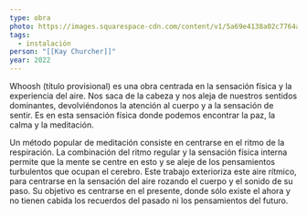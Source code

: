 ```yaml
---
type: obra
photo: https://images.squarespace-cdn.com/content/v1/5a69e4138a02c7764a647892/1649512285690-UV0Y06TCQU54AL6DZZWB/W567_1186183-Kay-Churcher---Whoosh.jpg?format=1000w
tags:
  - instalación
person: "[[Kay Churcher]]"
year: 2022
---
```

Whoosh (título provisional) es una obra centrada en la sensación física y la experiencia del aire. Nos saca de la cabeza y nos aleja de nuestros sentidos dominantes, devolviéndonos la atención al cuerpo y a la sensación de sentir. Es en esta sensación física donde podemos encontrar la paz, la calma y la meditación.   
  
  
Un método popular de meditación consiste en centrarse en el ritmo de la respiración. La combinación del ritmo regular y la sensación física interna permite que la mente se centre en esto y se aleje de los pensamientos turbulentos que ocupan el cerebro. Este trabajo exterioriza este aire rítmico, para centrarse en la sensación del aire rozando el cuerpo y el sonido de su paso. Su objetivo es centrarse en el presente, donde sólo existe el ahora y no tienen cabida los recuerdos del pasado ni los pensamientos del futuro.  
  

